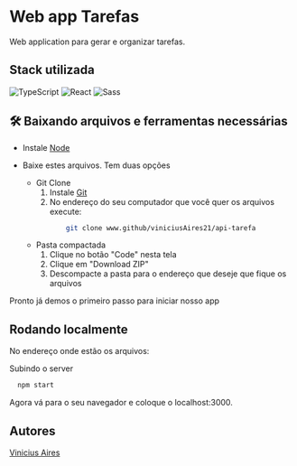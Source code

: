 # Web app Tarefas

Web application para gerar e organizar tarefas.

## Stack utilizada

![TypeScript](https://img.shields.io/badge/-Typescript-white?style=for-the-badge&logo=typescript)
![React](https://img.shields.io/badge/-React-white?style=for-the-badge&logo=react)
![Sass](https://img.shields.io/badge/-sass-white?style=for-the-badge&logo=sass)

## 🛠 Baixando arquivos e ferramentas necessárias

- Instale [Node](https://nodejs.org/en/download/)

- Baixe estes arquivos. Tem duas opções
  - Git Clone
    1. Instale [Git](https://git-scm.com/downloads)
    2. No endereço do seu computador que você quer os arquivos execute:
       ```bash
           git clone www.github/viniciusAires21/api-tarefa
       ```
  - Pasta compactada
    1. Clique no botão "Code" nesta tela
    2. Clique em "Download ZIP"
    3. Descompacte a pasta para o endereço que deseje que fique os arquivos

Pronto já demos o primeiro passo para iniciar nosso app

## Rodando localmente

No endereço onde estão os arquivos:

Subindo o server

```bash
  npm start
```

Agora vá para o seu navegador e coloque o localhost:3000.

## Autores

[Vinicius Aires](https://www.linkedin.com/in/vinicius-aires)
